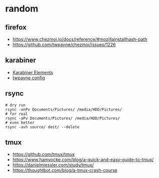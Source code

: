 # random

## firefox

- https://www.chezmoi.io/docs/reference/#mozillainstallhash-path
- https://github.com/twpayne/chezmoi/issues/1226

## karabiner

- [Karabiner Elements](https://karabiner-elements.pqrs.org/docs/)
- [twpayne config](https://github.com/twpayne/dotfiles/blob/master/private_dot_config/private_karabiner/private_karabiner.json)

## rsync

```shell
# dry run
rsync -anPv Documents/Pictures/ /media/HDD/Pictures/
# for real
rsync -aPv Documents/Pictures/ /media/HDD/Pictures/
# even better
rsync -avh source/ dest/ --delete
```

## tmux

- https://github.com/tmux/tmux
- https://www.hamvocke.com/blog/a-quick-and-easy-guide-to-tmux/
- https://danielmiessler.com/study/tmux/
- https://thoughtbot.com/blog/a-tmux-crash-course
